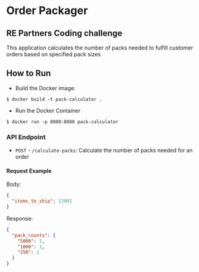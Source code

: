 # Order Packager
## RE Partners Coding challenge

This application calculates the number of packs needed to fulfill customer orders based on specified pack sizes


## How to Run
- Build the Docker image:
 ```
$ docker build -t pack-calculator .
```
- Run the Docker Container
```
$ docker run -p 8080:8080 pack-calculator
```

### API Endpoint

- `POST` - `/calculate-packs`: Calculate the number of packs needed for an order
#### Request Example
Body:
```json
{
  "items_to_ship": 12001
}
```
Response:
```json
{
  "pack_counts": {
    "5000": 2,
    "1000": 1,
    "250": 1
  }
}
```